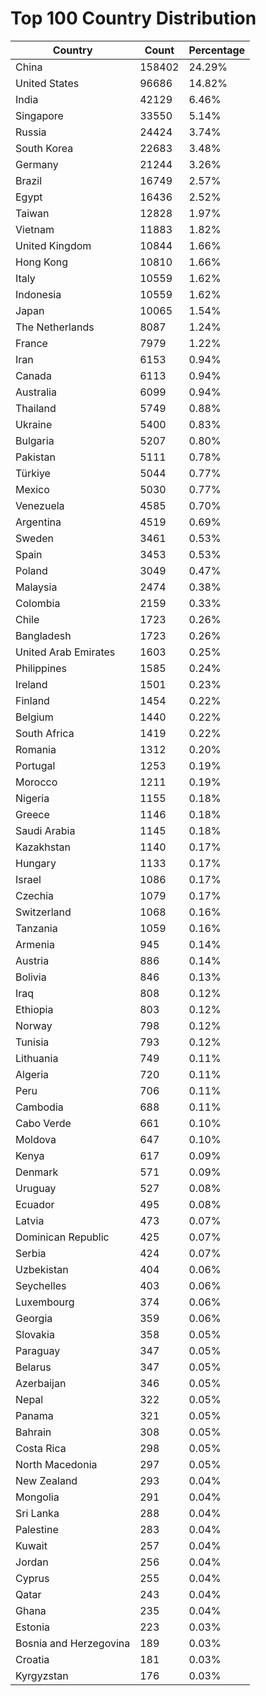 # Top 100 Country Distribution
| Country | Count | Percentage |
|----|----|----|
| China | 158402 | 24.29% |
| United States | 96686 | 14.82% |
| India | 42129 | 6.46% |
| Singapore | 33550 | 5.14% |
| Russia | 24424 | 3.74% |
| South Korea | 22683 | 3.48% |
| Germany | 21244 | 3.26% |
| Brazil | 16749 | 2.57% |
| Egypt | 16436 | 2.52% |
| Taiwan | 12828 | 1.97% |
| Vietnam | 11883 | 1.82% |
| United Kingdom | 10844 | 1.66% |
| Hong Kong | 10810 | 1.66% |
| Italy | 10559 | 1.62% |
| Indonesia | 10559 | 1.62% |
| Japan | 10065 | 1.54% |
| The Netherlands | 8087 | 1.24% |
| France | 7979 | 1.22% |
| Iran | 6153 | 0.94% |
| Canada | 6113 | 0.94% |
| Australia | 6099 | 0.94% |
| Thailand | 5749 | 0.88% |
| Ukraine | 5400 | 0.83% |
| Bulgaria | 5207 | 0.80% |
| Pakistan | 5111 | 0.78% |
| Türkiye | 5044 | 0.77% |
| Mexico | 5030 | 0.77% |
| Venezuela | 4585 | 0.70% |
| Argentina | 4519 | 0.69% |
| Sweden | 3461 | 0.53% |
| Spain | 3453 | 0.53% |
| Poland | 3049 | 0.47% |
| Malaysia | 2474 | 0.38% |
| Colombia | 2159 | 0.33% |
| Chile | 1723 | 0.26% |
| Bangladesh | 1723 | 0.26% |
| United Arab Emirates | 1603 | 0.25% |
| Philippines | 1585 | 0.24% |
| Ireland | 1501 | 0.23% |
| Finland | 1454 | 0.22% |
| Belgium | 1440 | 0.22% |
| South Africa | 1419 | 0.22% |
| Romania | 1312 | 0.20% |
| Portugal | 1253 | 0.19% |
| Morocco | 1211 | 0.19% |
| Nigeria | 1155 | 0.18% |
| Greece | 1146 | 0.18% |
| Saudi Arabia | 1145 | 0.18% |
| Kazakhstan | 1140 | 0.17% |
| Hungary | 1133 | 0.17% |
| Israel | 1086 | 0.17% |
| Czechia | 1079 | 0.17% |
| Switzerland | 1068 | 0.16% |
| Tanzania | 1059 | 0.16% |
| Armenia | 945 | 0.14% |
| Austria | 886 | 0.14% |
| Bolivia | 846 | 0.13% |
| Iraq | 808 | 0.12% |
| Ethiopia | 803 | 0.12% |
| Norway | 798 | 0.12% |
| Tunisia | 793 | 0.12% |
| Lithuania | 749 | 0.11% |
| Algeria | 720 | 0.11% |
| Peru | 706 | 0.11% |
| Cambodia | 688 | 0.11% |
| Cabo Verde | 661 | 0.10% |
| Moldova | 647 | 0.10% |
| Kenya | 617 | 0.09% |
| Denmark | 571 | 0.09% |
| Uruguay | 527 | 0.08% |
| Ecuador | 495 | 0.08% |
| Latvia | 473 | 0.07% |
| Dominican Republic | 425 | 0.07% |
| Serbia | 424 | 0.07% |
| Uzbekistan | 404 | 0.06% |
| Seychelles | 403 | 0.06% |
| Luxembourg | 374 | 0.06% |
| Georgia | 359 | 0.06% |
| Slovakia | 358 | 0.05% |
| Paraguay | 347 | 0.05% |
| Belarus | 347 | 0.05% |
| Azerbaijan | 346 | 0.05% |
| Nepal | 322 | 0.05% |
| Panama | 321 | 0.05% |
| Bahrain | 308 | 0.05% |
| Costa Rica | 298 | 0.05% |
| North Macedonia | 297 | 0.05% |
| New Zealand | 293 | 0.04% |
| Mongolia | 291 | 0.04% |
| Sri Lanka | 288 | 0.04% |
| Palestine | 283 | 0.04% |
| Kuwait | 257 | 0.04% |
| Jordan | 256 | 0.04% |
| Cyprus | 255 | 0.04% |
| Qatar | 243 | 0.04% |
| Ghana | 235 | 0.04% |
| Estonia | 223 | 0.03% |
| Bosnia and Herzegovina | 189 | 0.03% |
| Croatia | 181 | 0.03% |
| Kyrgyzstan | 176 | 0.03% |

